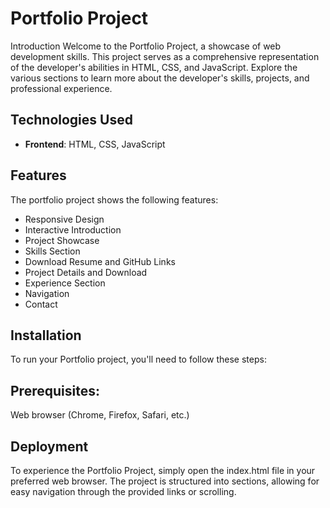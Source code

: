 # Portfolio Project
Introduction
Welcome to the Portfolio Project, a showcase of web development skills. This project serves as a comprehensive representation of the developer's abilities in HTML, CSS, and JavaScript. Explore the various sections to learn more about the developer's skills, projects, and professional experience.

## Technologies Used
- **Frontend**: HTML, CSS, JavaScript

## Features
The portfolio project shows the following features:
- Responsive Design
- Interactive Introduction
- Project Showcase
- Skills Section
- Download Resume and GitHub Links
- Project Details and Download
- Experience Section
- Navigation
- Contact 

## **Installation**
To run your Portfolio project, you'll need to follow these steps:

## Prerequisites:
Web browser (Chrome, Firefox, Safari, etc.)


## Deployment
To experience the Portfolio Project, simply open the index.html file in your preferred web browser. The project is structured into sections, allowing for easy navigation through the provided links or scrolling.